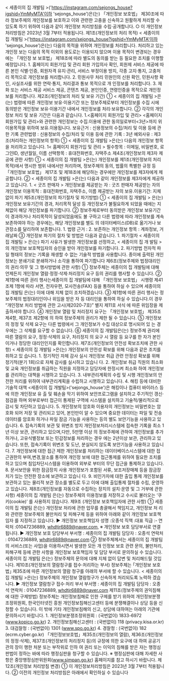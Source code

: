 < 세종이의 집 개발팀 >('https://instagram.com/sejongs_house?igshid=YmMyMTA'이하 
'sejongs_house')은(는) 「개인정보 보호법」 제30조에 따라 정보주체의 개인정보를 보호하고 
이와 관련한 고충을 신속하고 원활하게 처리할 수 있도록 하기 위하여 다음과 같이 개인정보 
처리방침을 수립·공개합니다. ○ 이 개인정보처리방침은 2023년 3월 7부터 적용됩니다. 제1조(개인정보의 처리 목적)
< 세종이의 집 개발팀 >('https://instagram.com/sejongs_house?igshid=YmMyMTA'이하 
'sejongs_house')은(는) 다음의 목적을 위하여 개인정보를 처리합니다. 처리하고 있는 개인정
보는 다음의 목적 이외의 용도로는 이용되지 않으며 이용 목적이 변경되는 경우에는 「개인정
보 보호법」 제18조에 따라 별도의 동의를 받는 등 필요한 조치를 이행할 예정입니다. 1. 홈페이지 회원가입 및 관리
회원 가입의사 확인, 회원제 서비스 제공에 따른 본인 식별·인증, 회원자격 유지·관리, 서비스 
부정이용 방지, 각종 고지·통지, 고충처리 목적으로 개인정보를 처리합니다.
2. 민원사무 처리
민원인의 신원 확인, 민원사항 확인, 사실조사를 위한 연락·통지, 처리결과 통보 목적으로 개
인정보를 처리합니다.
3. 재화 또는 서비스 제공
서비스 제공, 콘텐츠 제공, 본인인증, 연령인증을 목적으로 개인정보를 처리합니다.
제2조(개인정보의 처리 및 보유 기간)
① < 세종이의 집 개발팀 >은(는) 법령에 따른 개인정보 보유·이용기간 또는 정보주체로부터 
개인정보를 수집 시에 동의받은 개인정보 보유·이용기간 내에서 개인정보를 처리·보유합니다. ② 각각의 개인정보 처리 및 보유 기간은 다음과 같습니다.
1.<홈페이지 회원가입 및 관리>
<홈페이지 회원가입 및 관리>와 관련한 개인정보는 수집.이용에 관한 동의일로부터<3년>까지 
위 이용목적을 위하여 보유.이용됩니다. 보유근거 : 신용정보의 수집/처리 및 이용 등에 관한 기록
관련법령 : 신용정보의 수집/처리 및 이용 등에 관한 기록 : 3년
예외사유 :
제3조(처리하는 개인정보의 항목)
① < 세종이의 집 개발팀 >은(는) 다음의 개인정보 항목을 처리하고 있습니다. 1< 홈페이지 회원가입 및 관리 >
필수항목 : 이메일, 비밀번호, 로그인ID, 생년월일, 이름
선택항목 : 휴대전화번호, 자택주소
제4조(개인정보의 제3자 제공에 관한 사항)
① < 세종이의 집 개발팀 >은(는) 개인정보를 제1조(개인정보의 처리 목적)에서 명시한 범위 
내에서만 처리하며, 정보주체의 동의, 법률의 특별한 규정 등 「개인정보 보호법」 제17조 및 
제18조에 해당하는 경우에만 개인정보를 제3자에게 제공합니다. ② < 세종이의 집 개발팀 >은(는) 다음과 같이 개인정보를 제3자에게 제공하고 있습니다. 1. < 굿즈 판매자 >
개인정보를 제공받는 자 : 굿즈 판매자
제공받는 자의 개인정보 이용목적 : 휴대전화번호, 자택주소, 이름
제공받는 자의 보유.이용기간: 지체없이 파기
제5조(개인정보의 파기절차 및 파기방법)
① < 세종이의 집 개발팀 > 은(는) 개인정보 보유기간의 경과, 처리목적 달성 등 개인정보가 
불필요하게 되었을 때에는 지체없이 해당 개인정보를 파기합니다. ② 정보주체로부터 동의받은 개인정보 보유기간이 경과하거나 처리목적이 달성되었음에도 불
구하고 다른 법령에 따라 개인정보를 계속 보존하여야 하는 경우에는, 해당 개인정보를 별도
의 데이터베이스(DB)로 옮기거나 보관장소를 달리하여 보존합니다. 1. 법령 근거 :
2. 보존하는 개인정보 항목 : 계좌정보, 거래날짜
③ 개인정보 파기의 절차 및 방법은 다음과 같습니다. 1. 파기절차
< 세종이의 집 개발팀 > 은(는) 파기 사유가 발생한 개인정보를 선정하고, < 세종이의 집 개
발팀 > 의 개인정보 보호책임자의 승인을 받아 개인정보를 파기합니다. 2. 파기방법
전자적 파일 형태의 정보는 기록을 재생할 수 없는 기술적 방법을 사용합니다. 종이에 출력된 개인정보는 분쇄기로 분쇄하거나 소각을 통하여 파기합니다
제6조(정보주체와 법정대리인의 권리·의무 및 그 행사방법에 관한 사항)
① 정보주체는 세종이의 집 개발팀에 대해 언제든지 개인정보 열람·정정·삭제·처리정지 요구 
등의 권리를 행사할 수 있습니다. ② 제1항에 따른 권리 행사는세종이의 집 개발팀에 대해 「개인정보 보호법」 시행령 제41조제
1항에 따라 서면, 전자우편, 모사전송(FAX) 등을 통하여 하실 수 있으며 세종이의 집 개발팀
은(는) 이에 대해 지체 없이 조치하겠습니다. ③ 제1항에 따른 권리 행사는 정보주체의 법정대리인이나 위임을 받은 자 등 대리인을 통하여 
하실 수 있습니다.이 경우 “개인정보 처리 방법에 관한 고시(제2020-7호)” 별지 제11호 서식
에 따른 위임장을 제출하셔야 합니다. ④ 개인정보 열람 및 처리정지 요구는 「개인정보 보호법」 제35조 제4항, 제37조 제2항에 의
하여 정보주체의 권리가 제한 될 수 있습니다. ⑤ 개인정보의 정정 및 삭제 요구는 다른 법령에서 그 개인정보가 수집 대상으로 명시되어 있
는 경우에는 그 삭제를 요구할 수 없습니다. ⑥ 세종이의 집 개발팀은(는) 정보주체 권리에 따른 열람의 요구, 정정·삭제의 요구, 처리정지
의 요구 시 열람 등 요구를 한 자가 본인이거나 정당한 대리인인지를 확인합니다.
제7조(개인정보의 안전성 확보조치에 관한 사항)
< 세종이의 집 개발팀 >은(는) 개인정보의 안전성 확보를 위해 다음과 같은 조치를 취하고 있
습니다. 1. 정기적인 자체 감사 실시
개인정보 취급 관련 안정성 확보를 위해 정기적(분기 1회)으로 자체 감사를 실시하고 있습니
다. 2. 개인정보 취급 직원의 최소화 및 교육
개인정보를 취급하는 직원을 지정하고 담당자에 한정시켜 최소화 하여 개인정보를 관리하는 
대책을 시행하고 있습니다. 3. 내부관리계획의 수립 및 시행
개인정보의 안전한 처리를 위하여 내부관리계획을 수립하고 시행하고 있습니다. 4. 해킹 등에 대비한 기술적 대책
<세종이의 집 개발팀>('sejongs_house')은 해킹이나 컴퓨터 바이러스 등에 의한 개인정보 유
출 및 훼손을 막기 위하여 보안프로그램을 설치하고 주기적인 갱신·점검을 하며 외부로부터 
접근이 통제된 구역에 시스템을 설치하고 기술적/물리적으로 감시 및 차단하고 있습니다. 5. 개인정보의 암호화
이용자의 개인정보는 비밀번호는 암호화 되어 저장 및 관리되고 있어, 본인만이 알 수 있으며 
중요한 데이터는 파일 및 전송 데이터를 암호화 하거나 파일 잠금 기능을 사용하는 등의 별도 
보안기능을 사용하고 있습니다. 6. 접속기록의 보관 및 위변조 방지
개인정보처리시스템에 접속한 기록을 최소 1년 이상 보관, 관리하고 있으며,다만, 5만명 이상
의 정보주체에 관하여 개인정보를 추가하거나, 고유식별정보 또는 민감정보를 처리하는 경우
에는 2년이상 보관, 관리하고 있습니다. 또한, 접속기록이 위변조 및 도난, 분실되지 않도록 보안기능을 사용하고 있습니다. 7. 개인정보에 대한 접근 제한
개인정보를 처리하는 데이터베이스시스템에 대한 접근권한의 부여,변경,말소를 통하여 개인정
보에 대한 접근통제를 위하여 필요한 조치를 하고 있으며 침입차단시스템을 이용하여 외부로
부터의 무단 접근을 통제하고 있습니다. 8. 문서보안을 위한 잠금장치 사용
개인정보가 포함된 서류, 보조저장매체 등을 잠금장치가 있는 안전한 장소에 보관하고 있습니
다. 9. 비인가자에 대한 출입 통제
개인정보를 보관하고 있는 물리적 보관 장소를 별도로 두고 이에 대해 출입통제 절차를 수립, 운영하고 있습니다.
제8조(개인정보를 자동으로 수집하는 장치의 설치·운영 및 그 거부에 관한 사항)
세종이의 집 개발팀 은(는) 정보주체의 이용정보를 저장하고 수시로 불러오는 ‘쿠키(cookie)’
를 사용하지 않습니다. 제9조 (개인정보 보호책임자에 관한 사항)
① 세종이의 집 개발팀 은(는) 개인정보 처리에 관한 업무를 총괄해서 책임지고, 개인정보 처
리와 관련한 정보주체의 불만처리 및 피해구제 등을 위하여 아래와 같이 개인정보 보호책임자
를 지정하고 있습니다. ▶ 개인정보 보호책임자
성명 :오종석
직책 :대표
직급 :-
연락처 :01047236889, whdtjr6889@naver.com,
※ 개인정보 보호 담당부서로 연결됩니다. ▶ 개인정보 보호 담당부서
부서명 : 세종이의 집 개발팀
담당자 : 오종석
연락처 : 01047236889, whdtjr6889@naver.com
② 정보주체께서는 세종이의 집 개발팀 의 서비스(또는 사업)을 이용하시면서 발생한 모든 개
인정보 보호 관련 문의, 불만처리, 피해구제 등에 관한 사항을 개인정보 보호책임자 및 담당
부서로 문의하실 수 있습니다. 세종이의 집 개발팀 은(는) 정보주체의 문의에 대해 지체 없이 
답변 및 처리해드릴 것입니다. 제10조(개인정보의 열람청구를 접수·처리하는 부서)
정보주체는 ｢개인정보 보호법｣ 제35조에 따른 개인정보의 열람 청구를 아래의 부서에 할 수 
있습니다. < 세종이의 집 개발팀 >은(는) 정보주체의 개인정보 열람청구가 신속하게 처리되도록 노력하
겠습니다.
▶ 개인정보 열람청구 접수·처리 부서
부서명 : 세종이의 집 개발팀
담당자 : 오종석
연락처 : 01047236889, whdtjr6889@naver.com
제11조(정보주체의 권익침해에 대한 구제방법)
정보주체는 개인정보침해로 인한 구제를 받기 위하여 개인정보분쟁조정위원회, 한국인터넷진
흥원 개인정보침해신고센터 등에 분쟁해결이나 상담 등을 신청할 수 있습니다. 이 밖에 기타 
개인정보침해의 신고, 상담에 대하여는 아래의 기관에 문의하시기 바랍니다. 1. 개인정보분쟁조정위원회 : (국번없이) 1833-6972 (www.kopico.go.kr)
2. 개인정보침해신고센터 : (국번없이) 118 (privacy.kisa.or.kr)
3. 대검찰청 : (국번없이) 1301 (www.spo.go.kr)
4. 경찰청 : (국번없이) 182 (ecrm.cyber.go.kr)
「개인정보보호법」제35조(개인정보의 열람), 제36조(개인정보의 정정·삭제), 제37조(개인정보의 
처리정지 등)의 규정에 의한 요구에 대 하여 공공기관의 장이 행한 처분 또는 부작위로 인하
여 권리 또는 이익의 침해를 받은 자는 행정심판법이 정하는 바에 따라 행정심판을 청구할 수 
있습니다. ※ 행정심판에 대해 자세한 사항은 중앙행정심판위원회(www.simpan.go.kr) 홈페이지를 참고
하시기 바랍니다. 제12조(개인정보 처리방침 변경)
① 이 개인정보처리방침은 2023년 3월 7부터 적용됩니다. ② 이전의 개인정보 처리방침은 아래에서 확인하실 수 있습니다
